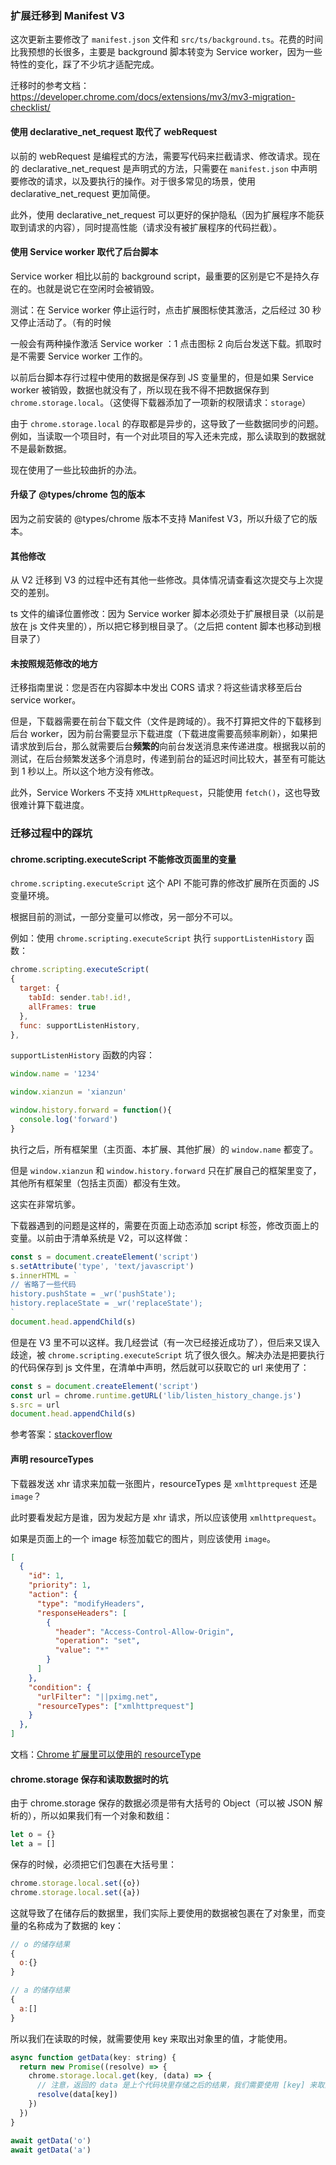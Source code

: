 ### 扩展迁移到 Manifest V3

这次更新主要修改了 `manifest.json` 文件和 `src/ts/background.ts`。花费的时间比我预想的长很多，主要是 background 脚本转变为 Service worker，因为一些特性的变化，踩了不少坑才适配完成。

迁移时的参考文档： https://developer.chrome.com/docs/extensions/mv3/mv3-migration-checklist/

#### 使用 declarative_net_request 取代了 webRequest

以前的 webRequest 是编程式的方法，需要写代码来拦截请求、修改请求。现在的 declarative_net_request 是声明式的方法，只需要在 `manifest.json` 中声明要修改的请求，以及要执行的操作。对于很多常见的场景，使用 declarative_net_request 更加简便。

此外，使用 declarative_net_request 可以更好的保护隐私（因为扩展程序不能获取到请求的内容），同时提高性能（请求没有被扩展程序的代码拦截）。

#### 使用 Service worker 取代了后台脚本

Service worker 相比以前的 background script，最重要的区别是它不是持久存在的。也就是说它在空闲时会被销毁。

测试：在 Service worker 停止运行时，点击扩展图标使其激活，之后经过 30 秒又停止活动了。（有的时候

一般会有两种操作激活 Service worker ：1 点击图标 2 向后台发送下载。抓取时是不需要 Service worker 工作的。

以前后台脚本存行过程中使用的数据是保存到 JS 变量里的，但是如果 Service worker 被销毁，数据也就没有了，所以现在我不得不把数据保存到 `chrome.storage.local`。（这使得下载器添加了一项新的权限请求：`storage`）

由于 `chrome.storage.local` 的存取都是异步的，这导致了一些数据同步的问题。例如，当读取一个项目时，有一个对此项目的写入还未完成，那么读取到的数据就不是最新数据。

现在使用了一些比较曲折的办法。

#### 升级了 @types/chrome 包的版本

因为之前安装的 @types/chrome 版本不支持 Manifest V3，所以升级了它的版本。

#### 其他修改

从 V2 迁移到 V3 的过程中还有其他一些修改。具体情况请查看这次提交与上次提交的差别。

ts 文件的编译位置修改：因为 Service worker 脚本必须处于扩展根目录（以前是放在 js 文件夹里的），所以把它移到根目录了。（之后把 content 脚本也移动到根目录了）

#### 未按照规范修改的地方

迁移指南里说：您是否在内容脚本中发出 CORS 请求？将这些请求移至后台 service worker。

但是，下载器需要在前台下载文件（文件是跨域的）。我不打算把文件的下载移到后台 worker，因为前台需要显示下载进度（下载进度需要高频率刷新），如果把请求放到后台，那么就需要后台**频繁的**向前台发送消息来传递进度。根据我以前的测试，在后台频繁发送多个消息时，传递到前台的延迟时间比较大，甚至有可能达到 1 秒以上。所以这个地方没有修改。

此外，Service Workers 不支持 `XMLHttpRequest`，只能使用 `fetch()`，这也导致很难计算下载进度。

### 迁移过程中的踩坑

#### chrome.scripting.executeScript 不能修改页面里的变量 

`chrome.scripting.executeScript` 这个 API 不能可靠的修改扩展所在页面的 JS 变量环境。

根据目前的测试，一部分变量可以修改，另一部分不可以。

例如：使用 `chrome.scripting.executeScript` 执行 `supportListenHistory` 函数：

```js
chrome.scripting.executeScript(
{
  target: {
    tabId: sender.tab!.id!,
    allFrames: true
  },
  func: supportListenHistory,
},
```

`supportListenHistory` 函数的内容：

```js
window.name = '1234'

window.xianzun = 'xianzun'

window.history.forward = function(){
  console.log('forward')
}
```

执行之后，所有框架里（主页面、本扩展、其他扩展）的 `window.name` 都变了。

但是 `window.xianzun` 和 `window.history.forward` 只在扩展自己的框架里变了，其他所有框架里（包括主页面）都没有生效。

这实在非常坑爹。

下载器遇到的问题是这样的，需要在页面上动态添加 script 标签，修改页面上的变量。以前由于清单系统是 V2，可以这样做：

```js
const s = document.createElement('script')
s.setAttribute('type', 'text/javascript')
s.innerHTML = `
// 省略了一些代码
history.pushState = _wr('pushState');
history.replaceState = _wr('replaceState');
`
document.head.appendChild(s)
```

但是在 V3 里不可以这样。我几经尝试（有一次已经接近成功了），但后来又误入歧途，被 `chrome.scripting.executeScript` 坑了很久很久。解决办法是把要执行的代码保存到 js 文件里，在清单中声明，然后就可以获取它的 url 来使用了：

```js
const s = document.createElement('script')
const url = chrome.runtime.getURL('lib/listen_history_change.js')
s.src = url
document.head.appendChild(s)
```

参考答案：[stackoverflow](https://stackoverflow.com/questions/9515704/use-a-content-script-to-access-the-page-context-variables-and-functions)

#### 声明 resourceTypes

下载器发送 xhr 请求来加载一张图片，resourceTypes 是 `xmlhttprequest` 还是 `image`？

此时要看发起方是谁，因为发起方是 xhr 请求，所以应该使用 `xmlhttprequest`。

如果是页面上的一个 image 标签加载它的图片，则应该使用 `image`。

```json
[
  {
    "id": 1,
    "priority": 1,
    "action": {
      "type": "modifyHeaders",
      "responseHeaders": [
        {
          "header": "Access-Control-Allow-Origin",
          "operation": "set",
          "value": "*"
        }
      ]
    },
    "condition": {
      "urlFilter": "||pximg.net",
      "resourceTypes": ["xmlhttprequest"]
    }
  },
]
```

文档：[Chrome 扩展里可以使用的 resourceType](https://developer.chrome.com/docs/extensions/reference/declarativeNetRequest/#type-ResourceType)

#### chrome.storage 保存和读取数据时的坑

由于 chrome.storage 保存的数据必须是带有大括号的 Object（可以被 JSON 解析的），所以如果我们有一个对象和数组：

```js
let o = {}
let a = []
```

保存的时候，必须把它们包裹在大括号里：

```js
chrome.storage.local.set({o})
chrome.storage.local.set({a})
```

这就导致了在储存后的数据里，我们实际上要使用的数据被包裹在了对象里，而变量的名称成为了数据的 key：

```js
// o 的储存结果
{
  o:{}
}

// a 的储存结果
{
  a:[]
}
```

所以我们在读取的时候，就需要使用 key 来取出对象里的值，才能使用。

```js
async function getData(key: string) {
  return new Promise((resolve) => {
    chrome.storage.local.get(key, (data) => {
      // 注意，返回的 data 是上个代码块里存储之后的结果，我们需要使用 [key] 来取出我们要使用的值
      resolve(data[key])
    })
  })
}

await getData('o')
await getData('a')
```